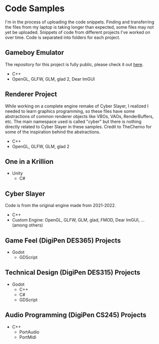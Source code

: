 # Code Samples
I'm in the process of uploading the code snippets. Finding and transferring the files from my laptop is taking longer than expected, some files may not yet be uploaded.
Snippets of code from different projects I've worked on over time. Code is separated into folders for each project.

## Gameboy Emulator
The repository for this project is fully public, please check it out [here](https://github.com/doing-it-sideways/gameboy-emulator).
- C++
- OpenGL, GLFW, GLM, glad 2, Dear ImGUI

## Renderer Project
While working on a complete engine remake of Cyber Slayer, I realized I needed to learn graphics programming, so these files have some abstractions of common renderer objects like VBOs, VAOs, RenderBuffers, etc.
The main namespace used is called "cyber" but there is nothing directly related to Cyber Slayer in these samples.
Credit to TheCherno for some of the inspiration behind the abstractions.
- C++
- OpenGL, GLFW, GLM, glad 2

## One in a Krillion
- Unity
  - C#

## Cyber Slayer
Code is from the original engine made from 2021-2022.
- C++
- Custom Engine: OpenGL, GLFW, GLM, glad, FMOD, Dear ImGUI, ... (among others)

## Game Feel (DigiPen DES365) Projects
- Godot
  - GDScript

## Technical Design (DigiPen DES315) Projects
- Godot
  - C++
  - C#
  - GDScript
 
## Audio Programming (DigiPen CS245) Projects
- C++
  - PortAudio
  - PortMidi
